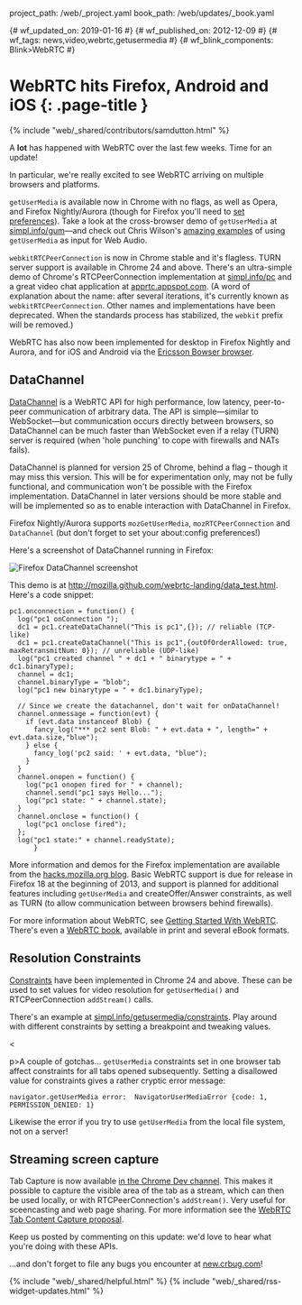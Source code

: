 project_path: /web/_project.yaml book_path: /web/updates/_book.yaml

{# wf_updated_on: 2019-01-16 #} {# wf_published_on: 2012-12-09 #} {# wf_tags: news,video,webrtc,getusermedia #} {# wf_blink_components: Blink>WebRTC #}

# WebRTC hits Firefox, Android and iOS {: .page-title }

{% include "web/_shared/contributors/samdutton.html" %}

<p>A <strong>lot</strong> has happened with WebRTC over the last few weeks. Time for an update!</p>

<p>In particular, we're really excited to see WebRTC arriving on multiple browsers and platforms.</p>

<p><code>getUserMedia</code> is available now in Chrome with no flags, as well as Opera, and Firefox Nightly/Aurora (though for Firefox you'll need to <a href="https://hacks.mozilla.org/2012/11/progress-update-on-webrtc-for-firefox-on-desktop/comment-page-1/#comment-1851192" title="Progress update on WebRTC for Firefox on desktop">set preferences</a>). Take a look at the cross-browser demo of <code>getUserMedia</code> at <a href="https://simpl.info/gum" title="Simple cross-platform getUserMedia demo">simpl.info/gum</a>&mdash;and check out Chris Wilson's <a href="http://webaudiodemos.appspot.com/" title="">amazing examples</a> of using <code>getUserMedia</code> as input for Web Audio.</p>

<p><code>webkitRTCPeerConnection</code> is now in Chrome stable and it's flagless. TURN server support is available in Chrome 24 and above. There's an ultra-simple demo of Chrome's RTCPeerConnection implementation at <a href="https://simpl.info/rtcpeerconnection" title="Simple cross-platform getUserMedia demo">simpl.info/pc</a> and a great video chat application at <a href="//apprtc.appspot.com" title="Video chat demo">apprtc.appspot.com</a>. (A word of explanation about the name: after several iterations, it's currently known as <code>webkitRTCPeerConnection</code>. Other names and implementations have been deprecated. When the standards process has stabilized, the <code>webkit</code> prefix will be removed.)</p>

<p>WebRTC has also now been implemented for desktop in Firefox Nightly and Aurora, and for iOS and Android via the <a href="https://labs.ericsson.com/apps/bowser" title="Ericsson Bowser browser">Ericsson Bowser browser</a>.</p>

## DataChannel

<p><a href="http://www.html5rocks.com/en/tutorials/webrtc/basics/#toc-datachannel" title="DataChannel section of HTML5 Rocks article">DataChannel</a> is a WebRTC API for high performance, low latency, peer-to-peer communication of arbitrary data. The API is simple&mdash;similar to WebSocket&mdash;but communication occurs directly between browsers, so DataChannel can be much faster than WebSocket even if a relay (TURN) server is required (when 'hole punching' to cope with firewalls and NATs fails).</p>

<p>DataChannel is planned for version 25 of Chrome, behind a flag – though it may miss this version. This will be for experimentation only, may not be fully functional, and communication won't be possible with the Firefox implementation. DataChannel in later versions should be more stable and will be implemented so as to enable interaction with DataChannel in Firefox.</p>

<p>Firefox Nightly/Aurora supports <code>mozGetUserMedia</code>, <code>mozRTCPeerConnection</code> and <code>DataChannel</code> (but don't forget to set your about:config preferences!)</p>

<p>Here's a screenshot of DataChannel running in Firefox:</p>

![](/web/updates/images/2012/12/webrtc-ff/Firefox_DataChannel_screenshot.png "Firefox DataChannel screenshot")

<p>This demo is at <a href="http://mozilla.github.com/webrtc-landing/data_test.html" title="Mozilla DataChannel example">http://mozilla.github.com/webrtc-landing/data_test.html</a>. Here's a code snippet:</p>

    pc1.onconnection = function() {
      log("pc1 onConnection ");
      dc1 = pc1.createDataChannel("This is pc1",{}); // reliable (TCP-like)
      dc1 = pc1.createDataChannel("This is pc1",{outOfOrderAllowed: true, maxRetransmitNum: 0}); // unreliable (UDP-like)
      log("pc1 created channel " + dc1 + " binarytype = " + dc1.binaryType);
      channel = dc1;
      channel.binaryType = "blob";
      log("pc1 new binarytype = " + dc1.binaryType);
    
      // Since we create the datachannel, don't wait for onDataChannel!
      channel.onmessage = function(evt) {
        if (evt.data instanceof Blob) {
          fancy_log("*** pc2 sent Blob: " + evt.data + ", length=" + evt.data.size,"blue");
        } else {
          fancy_log('pc2 said: ' + evt.data, "blue");
        }
      }
      channel.onopen = function() {
        log("pc1 onopen fired for " + channel);
        channel.send("pc1 says Hello...");
        log("pc1 state: " + channel.state);
      }
      channel.onclose = function() {
        log("pc1 onclose fired");
      };
      log("pc1 state:" + channel.readyState);
          }
    

<p>More information and demos for the Firefox implementation are available from the <a href="https://hacks.mozilla.org/2012/11/progress-update-on-webrtc-for-firefox-on-desktop/comment-page-1/#comment-1851192" title="Progress update on WebRTC for Firefox on desktop">hacks.mozilla.org blog</a>. Basic WebRTC support is due for release in Firefox 18 at the beginning of 2013, and support is planned for additional features including <code>getUserMedia</code> and createOffer/Answer constraints, as well as TURN (to allow communication between browsers behind firewalls).</p>

<p>For more information about WebRTC, see <a href="http://www.html5rocks.com/en/tutorials/webrtc/basics/" title="Getting Started With WebRTC article on HTML5 Rocks">Getting Started With WebRTC</a>. There's even a <a href="http://webrtcbook.com/" title="WebRTC book site">WebRTC book</a>, available in print and several eBook formats.</p>

## Resolution Constraints

<p><a href="http://tools.ietf.org/html/draft-alvestrand-constraints-resolution-00#page-4" title="IETF Resolution Constraints draft specification">Constraints</a> have been implemented in Chrome 24 and above. These can be used to set values for video resolution for <code>getUserMedia()</code> and RTCPeerConnection <code>addStream()</code> calls.</p>

<p>There's an example at <a href="https://simpl.info/getusermedia/constraints/index.html" title="Resolution Constraints example on simpl.info">simpl.info/getusermedia/constraints</a>. Play around with different constraints by setting a breakpoint and tweaking values.</p>

<

p>A couple of gotchas... `getUserMedia` constraints set in one browser tab affect constraints for all tabs opened subsequently. Setting a disallowed value for constraints gives a rather cryptic error message:  


    navigator.getUserMedia error:  NavigatorUserMediaError {code: 1, PERMISSION_DENIED: 1}
    

<p>Likewise the error if you try to use <code>getUserMedia</code> from the local file system, not on a server!</p>

## Streaming screen capture

<p>Tab Capture is now available <a href="https://developer.chrome.com/trunk/extensions/tabCapture.html" title="chrome.tabCapture reference">in the Chrome Dev channel</a>. This makes it possible to capture the visible area of the tab as a stream, which can then be used locally, or with RTCPeerConnection's <code>addStream()</code>. Very useful for sceencasting and web page sharing. For more information see the <a href="http://www.chromium.org/developers/design-documents/extensions/proposed-changes/apis-under-development/webrtc-tab-content-capture" title="WebRTC Tab Content Capture proposal">WebRTC Tab Content Capture proposal</a>.</p>

<p>Keep us posted by commenting on this update: we'd love to hear what you're doing with these APIs.</p>

<p>...and don't forget to file any bugs you encounter at <a href="http://new.crbug.com" title="Post Chrome bug">new.crbug.com</a>!</p>

{% include "web/_shared/helpful.html" %} {% include "web/_shared/rss-widget-updates.html" %}